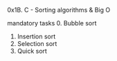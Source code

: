0x1B. C - Sorting algorithms & Big O

mandatory tasks
0. Bubble sort
1. Insertion sort
2. Selection sort
3. Quick sort

